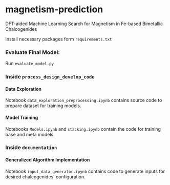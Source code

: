 # magnetism-prediction
DFT-aided Machine Learning Search for Magnetism in Fe-based Bimetallic Chalcogenides

Install necessary packages form `requirements.txt`

### Evaluate Final Model:
Run `evaluate_model.py` 

### Inside `process_design_develop_code`
#### Data Exploration
Notebook `data_exploration_preprocessing.ipynb` contains source code to prepare dataset for training models.
#### Model Training 
Notebooks `Models.ipynb` and `stacking.ipynb` contain the code for training base and meta models.

### Inside `documentation`
#### Generalized Algorithm Implementation 
Notebook `input_data_generator.ipynb` contains code to generate inputs for desired chalcogenides' configuration.

